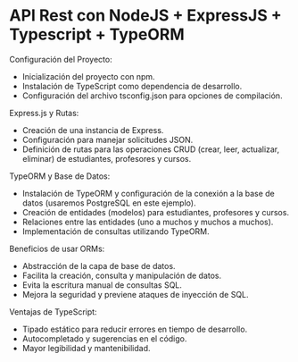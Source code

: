 # API Rest con NodeJS + ExpressJS + Typescript + TypeORM



Configuración del Proyecto:
* Inicialización del proyecto con npm.
* Instalación de TypeScript como dependencia de desarrollo.
* Configuración del archivo tsconfig.json para opciones de compilación.

Express.js y Rutas:
* Creación de una instancia de Express.
* Configuración para manejar solicitudes JSON.
* Definición de rutas para las operaciones CRUD (crear, leer, actualizar, eliminar) de estudiantes, profesores y cursos.

TypeORM y Base de Datos:
* Instalación de TypeORM y configuración de la conexión a la base de datos (usaremos PostgreSQL en este ejemplo).
* Creación de entidades (modelos) para estudiantes, profesores y cursos.
* Relaciones entre las entidades (uno a muchos y muchos a muchos).
* Implementación de consultas utilizando TypeORM.

Beneficios de usar ORMs:
* Abstracción de la capa de base de datos.
* Facilita la creación, consulta y manipulación de datos.
* Evita la escritura manual de consultas SQL.
* Mejora la seguridad y previene ataques de inyección de SQL.

Ventajas de TypeScript:
* Tipado estático para reducir errores en tiempo de desarrollo.
* Autocompletado y sugerencias en el código.
* Mayor legibilidad y mantenibilidad.
